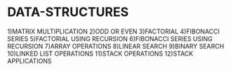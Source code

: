 # DATA-STRUCTURES
1)MATRIX MULTIPLICATION
2)ODD OR EVEN
3)FACTORIAL
4)FIBONACCI SERIES
5)FACTORIAL USING RECURSION
6)FIBONACCI SERIES USING RECURSION
7)ARRAY OPERATIONS
8)LINEAR SEARCH
9)BINARY SEARCH
10)LINKED LIST OPERATIONS
11)STACK OPERATIONS
12)STACK APPLICATIONS
